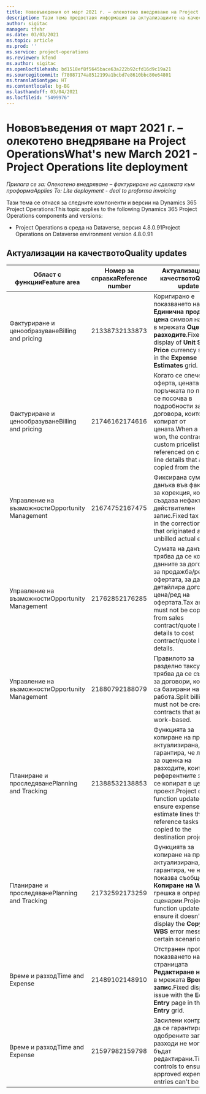 ```yaml
---
title: Нововъведения от март 2021 г. – олекотено внедряване на Project Operations
description: Тази тема предоставя информация за актуализациите на качеството, налични в изданието на леко внедряване на Project Operations от март 2021 г.
author: sigitac
manager: tfehr
ms.date: 03/03/2021
ms.topic: article
ms.prod: ''
ms.service: project-operations
ms.reviewer: kfend
ms.author: sigitac
ms.openlocfilehash: bd1518ef8f5645bace63a222b92cfd16d9c19a21
ms.sourcegitcommit: f78087174a8512199a1bcbd7e8610bbc80e64801
ms.translationtype: HT
ms.contentlocale: bg-BG
ms.lasthandoff: 03/04/2021
ms.locfileid: "5499976"
---
```

# <a name="whats-new-march-2021---project-operations-lite-deployment"></a><span data-ttu-id="e5c33-103">Нововъведения от март 2021 г. – олекотено внедряване на Project Operations</span><span class="sxs-lookup"><span data-stu-id="e5c33-103">What's new March 2021 - Project Operations lite deployment</span></span>

<span data-ttu-id="e5c33-104">_Прилага се за: Олекотено внедряване – фактуриране на сделката към проформа_</span><span class="sxs-lookup"><span data-stu-id="e5c33-104">_Applies To: Lite deployment - deal to proforma invoicing_</span></span>


<span data-ttu-id="e5c33-105">Тази тема се отнася за следните компоненти и версии на Dynamics 365 Project Operations:</span><span class="sxs-lookup"><span data-stu-id="e5c33-105">This topic applies to the following Dynamics 365 Project Operations components and versions:</span></span>

- <span data-ttu-id="e5c33-106">Project Operations в среда на Dataverse, версия 4.8.0.91</span><span class="sxs-lookup"><span data-stu-id="e5c33-106">Project Operations on Dataverse environment version 4.8.0.91</span></span> 

## <a name="quality-updates"></a><span data-ttu-id="e5c33-107">Актуализации на качеството</span><span class="sxs-lookup"><span data-stu-id="e5c33-107">Quality updates</span></span>

| <span data-ttu-id="e5c33-108">**Област с функции**</span><span class="sxs-lookup"><span data-stu-id="e5c33-108">**Feature area**</span></span> | <span data-ttu-id="e5c33-109">**Номер за справка**</span><span class="sxs-lookup"><span data-stu-id="e5c33-109">**Reference number**</span></span> | <span data-ttu-id="e5c33-110">**Актуализация на качеството**</span><span class="sxs-lookup"><span data-stu-id="e5c33-110">**Quality update**</span></span> |
| --- | --- | --- |
| <span data-ttu-id="e5c33-111">Фактуриране и ценообразуване</span><span class="sxs-lookup"><span data-stu-id="e5c33-111">Billing and pricing</span></span> | <span data-ttu-id="e5c33-112">2133873</span><span class="sxs-lookup"><span data-stu-id="e5c33-112">2133873</span></span> | <span data-ttu-id="e5c33-113">Коригирано е показването на **Единична продажна цена** символ на валута в мрежата **Оценки на разходите**.</span><span class="sxs-lookup"><span data-stu-id="e5c33-113">Fixed the display of **Unit Sales Price** currency symbol in the **Expense Estimates** grid.</span></span> |
| <span data-ttu-id="e5c33-114">Фактуриране и ценообразуване</span><span class="sxs-lookup"><span data-stu-id="e5c33-114">Billing and pricing</span></span> | <span data-ttu-id="e5c33-115">2174616</span><span class="sxs-lookup"><span data-stu-id="e5c33-115">2174616</span></span> | <span data-ttu-id="e5c33-116">Когато се спечели оферта, цената на поръчката по поръчка се посочва в подробности за договора, които се копират от цената.</span><span class="sxs-lookup"><span data-stu-id="e5c33-116">When a quote is won, the contract custom pricelist is referenced on contract line details that are copied from the quote.</span></span> |
| <span data-ttu-id="e5c33-117">Управление на възможности</span><span class="sxs-lookup"><span data-stu-id="e5c33-117">Opportunity Management</span></span> | <span data-ttu-id="e5c33-118">2167475</span><span class="sxs-lookup"><span data-stu-id="e5c33-118">2167475</span></span> | <span data-ttu-id="e5c33-119">Фиксирана сума на данъка във фактурата за корекция, която създава нефактуриран действителен запис.</span><span class="sxs-lookup"><span data-stu-id="e5c33-119">Fixed tax amount in the correction invoice that originated an unbilled actual entry.</span></span> |
| <span data-ttu-id="e5c33-120">Управление на възможности</span><span class="sxs-lookup"><span data-stu-id="e5c33-120">Opportunity Management</span></span> | <span data-ttu-id="e5c33-121">2176285</span><span class="sxs-lookup"><span data-stu-id="e5c33-121">2176285</span></span> | <span data-ttu-id="e5c33-122">Сумата на данъка не трябва да се копира от данните за договора за продажба/ред на офертата, за да се детайлира договор за цена/ред на офертата.</span><span class="sxs-lookup"><span data-stu-id="e5c33-122">Tax amount must not be copied from sales contract/quote line details to cost contract/quote line details.</span></span> |
| <span data-ttu-id="e5c33-123">Управление на възможности</span><span class="sxs-lookup"><span data-stu-id="e5c33-123">Opportunity Management</span></span> | <span data-ttu-id="e5c33-124">2188079</span><span class="sxs-lookup"><span data-stu-id="e5c33-124">2188079</span></span> | <span data-ttu-id="e5c33-125">Правилото за разделно таксуване не трябва да се създава за договори, които не са базирани на работа.</span><span class="sxs-lookup"><span data-stu-id="e5c33-125">Split billing rule must not be created for contracts that are not work-based.</span></span> |
| <span data-ttu-id="e5c33-126">Планиране и проследяване</span><span class="sxs-lookup"><span data-stu-id="e5c33-126">Planning and Tracking</span></span> | <span data-ttu-id="e5c33-127">2138853</span><span class="sxs-lookup"><span data-stu-id="e5c33-127">2138853</span></span> | <span data-ttu-id="e5c33-128">Функцията за копиране на проект е актуализирана, за да гарантира, че линиите за оценка на разходите, които референтните задачи се копират в целевия проект.</span><span class="sxs-lookup"><span data-stu-id="e5c33-128">Project copy function updated to ensure expense estimate lines that reference tasks are copied to the destination project.</span></span> |
| <span data-ttu-id="e5c33-129">Планиране и проследяване</span><span class="sxs-lookup"><span data-stu-id="e5c33-129">Planning and Tracking</span></span> | <span data-ttu-id="e5c33-130">2173259</span><span class="sxs-lookup"><span data-stu-id="e5c33-130">2173259</span></span> | <span data-ttu-id="e5c33-131">Функцията за копиране на проект е актуализирана, за да гарантира, че не се показва съобщение **Копиране на WBS** за грешка в определени сценарии.</span><span class="sxs-lookup"><span data-stu-id="e5c33-131">Project copy function updated to ensure it doesn't display the **Copying WBS** error message in certain scenarios.</span></span> |
| <span data-ttu-id="e5c33-132">Време и разход</span><span class="sxs-lookup"><span data-stu-id="e5c33-132">Time and Expense</span></span> | <span data-ttu-id="e5c33-133">2148910</span><span class="sxs-lookup"><span data-stu-id="e5c33-133">2148910</span></span> | <span data-ttu-id="e5c33-134">Отстранен проблем с показването на страницата **Редактиране на запис** в мрежата **Времеви запис**.</span><span class="sxs-lookup"><span data-stu-id="e5c33-134">Fixed display issue with the **Edit Entry** page in the **Time Entry** grid.</span></span> |
| <span data-ttu-id="e5c33-135">Време и разход</span><span class="sxs-lookup"><span data-stu-id="e5c33-135">Time and Expense</span></span> | <span data-ttu-id="e5c33-136">2159798</span><span class="sxs-lookup"><span data-stu-id="e5c33-136">2159798</span></span> | <span data-ttu-id="e5c33-137">Засилени контроли, за да се гарантира, че одобрените записи за разходи не могат да бъдат редактирани.</span><span class="sxs-lookup"><span data-stu-id="e5c33-137">Tightened controls to ensure approved expense entries can't be edited.</span></span> |


